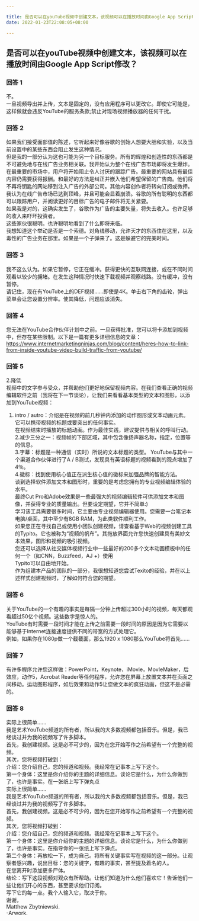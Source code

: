 ```yaml
---

title: 是否可以在youTube视频中创建文本，该视频可以在播放时间由Google App Script修改？
date: 2022-01-23T22:08:05+08:00

---
```





## 是否可以在youTube视频中创建文本，该视频可以在播放时间由Google App Script修改？  
### 回答 1
不。  
一旦视频导出并上传，文本是固定的，没有应用程序可以更改它。即使它可能是，这样做就会违反YouTube的服务条款;禁止对现场视频播放器的任何干扰。  
### 回答 2
如果我们接受面部值的陈述，它听起来好像谷歌的创始人想要大胆和实验，以及当前设置中的某些东西会阻止发生这种情况。  
但是我的一部分认为这也可能为另一个目标服务。所有的辉煌和创造性的东西都是不可避免地与在线广告业务相关联。我开始认为整个在线广告市场即将发生爆炸。  
在最重要的市场中，用户将开始阻止令人讨厌的跟踪广告。最重要的网站具有最佳内容仍需要获得报酬。和最好的方法是纠正并嵌入他们希望保留的广告商。他们将不再将钥匙的网站移到注入广告的外部公司。其他内容创作者将转向订阅或微押。  
我认为在线广告市场已达到顶峰，并且可能会显着崩溃。谷歌的所有聪明的东西都可以跟踪用户，并阅读更好的目标广告的电子邮件将无关紧要。  
如果我是对的，这确实发生了，谷歌作为广告的主要矢量，将失去收入。也许足够的收入来吓坏投资者。  
这些家伙很聪明。也许聪明地看到了什么即将来临。  
我想知道这个举动是否是一个索德。对角线移动，允许天才的东西住在这里，以及毒性的广告业务在那里。如果是一个子弹来了。这是躲避它的完美时间。  
### 回答 3
我不这么认为。如果它暂停，它正在缓冲。获得更快的互联网连接，或在不同时间观看以较少的拥堵。在发生这种情况时快速下载视频并观察线路。没有缓冲，没有暂停。  
请记住，现在有YouTube上的DEF视频......即使是4K。单击右下角的齿轮，弹出菜单会让您设置分辨率。使其降低，问题应该消失。  
### 回答 4
您无法在YouTube合作伙伴计划中之前。一旦获得批准，您可以将卡添加到视频中，但存在某些限制。以下是一篇有更多详细信息的文章：https://www.internetmarketingninjas.com/blog/content/heres-how-to-link-from-inside-youtube-video-build-traffic-from-youtube/  
### 回答 5
2.降低  
视频中的文字参与受众，并帮助他们更好地保留视频内容。在我们查看正确的视频编辑软件之前（我将在下一节谈论），让我们来看看基本类型的文本和图形，以添加到YouTube视频：  
1. intro / autro：介绍是在视频的前几秒钟内添加的动作图形或文本动画元素。它可以携带视频的标题或要突出的任何事实。  
在视频结束时播放的标题动画。作为最佳实践，建议提供与相关的呼叫行动。  
2.减少三分之一：视频帧的下部区域，其中包含像扬声器名称，指定，位置等的信息。  
3.字幕：标题是一种通信（实时）所说的文本标题的类型。 YouTube与其中一个渠道合作伙伴进行了A / B测试，发现具有英语标题的视频看到的观点增加了4％。  
4.徽标：找到使用核心值正在派生核心值的徽标来加强品牌的智能方法。  
谈到选择软件添加文本和图形时，重要的是考虑您拥有的专业视频编辑体验的水平。  
最终Cut Pro和Adobe效果是一些最强大的视频编辑软件可供添加文本和图像，并获得专业的质量输出。但要设定期望，它并不简单:)  
学习该工具需要很多时间，它主要由专业视频编辑器使用。您需要一台笔记本电脑/桌面，其中至少有8GB RAM，为此类软件顺利工作。  
如果您正在寻找自己或使用小团队创建视频，请查看基于Web的视频创建工具的Typito。它也被称为“视频的帆布”。其拖放界面允许您快速创建具有美妙文本效果，图形和视频的吸引视频。  
您还可以选择从社交媒体视频行业中一些最好的200多个文本动画模板中的任何一个（如CNN，Buzzfeed，AJ +）使用  
Typito可以自由地开始。  
作为组建本产品的团队的一部分，我很想知道您尝试Texito的经验，并在以上述样式创建视频时，了解如何符合您的期望。  
### 回答 6
关于YouTube的一个有趣的事实是每隔一分钟上传超过300小时的视频，每天都观看超过50亿个视频。这些数字是惊人的。  
YouTube有时需要一段时间才能在上传之前需要一段时间的原因是因为它需要以能够基于Internet连接速度提供不同的带宽的方式处理它。  
例如，如果你在1080p做一个截截面，那么1920 x 1080那么YouTube将首先......  
### 回答 7
有许多程序允许您这样做：PowerPoint，Keynote，iMovie，MovIeMaker，后效应，动作5，Acrobat Reader等任何程序，允许您在屏幕上放置文本并在页面之间移动。运动图形程序，如后效果和动作5让您做文本的疯狂动画，但这不是必需的。  
### 回答 8
实际上很简单......  
我是艺术YouTube频道的所有者，所以我的大多数视频都包括音乐。但是，我已经谈过并为我的视频写了许多脚本。  
首先，我创建视频。这是必不可少的，因为在您开始写作之前希望有一个完整的视频。  
其次，您将视频打破到：  
介绍：您介绍自己，您的频道和视频。我经常在记事本上写下这个。  
第一个身体：这里是你介绍你的主题的详细信息。谈论它是什么，为什么你做到了，也许是事实。在一张纸上写下弹丸点  
实际上很简单......  
我是艺术YouTube频道的所有者，所以我的大多数视频都包括音乐。但是，我已经谈过并为我的视频写了许多脚本。  
首先，我创建视频。这是必不可少的，因为在您开始写作之前希望有一个完整的视频。  
其次，您将视频打破到：  
介绍：您介绍自己，您的频道和视频。我经常在记事本上写下这个。  
第一个身体：这里是你介绍你的主题的详细信息。谈论它是什么，为什么你做到了，也许是事实。在指导你的一张纸上写下弹点。  
第二个身体：再放松一下，成为自己。将所有关键事实写在视频的这一部分。让观察者感兴趣，说出目标：您的关键字，有趣的事实，甚至提及着名的人。  
在您离开时添加更多尸体。  
结论：写下这段视频对观众有所帮助。让他们知道为什么他们喜欢它！告诉他们一些让他们开心的东西，甚至要求他们订阅。  
写下它的每一点。我个人输入它，取决于你。  
谢谢，  
Matthew Zbytniewski.  
-Arwork.  
